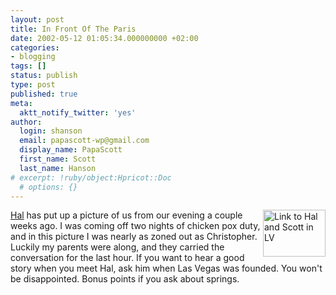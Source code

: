 ```yaml
---
layout: post
title: In Front Of The Paris
date: 2002-05-12 01:05:34.000000000 +02:00
categories:
- blogging
tags: []
status: publish
type: post
published: true
meta:
  aktt_notify_twitter: 'yes'
author:
  login: shanson
  email: papascott-wp@gmail.com
  display_name: PapaScott
  first_name: Scott
  last_name: Hanson
# excerpt: !ruby/object:Hpricot::Doc
  # options: {}
---
```

<p><a href="http://hal.editthispage.com/pictures/viewer$1268"><img alt="Link to Hal and Scott in LV" src="http://www.papascott.de/wordpress/wp-content/uploads/2002/05/halandsmh.jpg" width="100" height="75" border="0" align="right" /></a> <a href="http://hal.editthispage.com/2002/05/11">Hal</a> has put up a picture of us from our evening a couple weeks ago. I was coming off two nights of chicken pox duty, and in this picture I was nearly as zoned out as Christopher. Luckily my parents were along, and they carried the conversation for the last hour. If you want to hear a good story when you meet Hal, ask him when Las Vegas was founded. You won't be disappointed. Bonus points if you ask about springs.</p>
